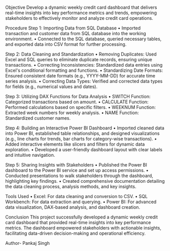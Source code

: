 Objective
Develop a dynamic weekly credit card dashboard that delivers real-time insights into key performance metrics and trends, empowering stakeholders to effectively monitor and analyze credit card operations.

Procedure
Step 1: Importing Data from SQL Database
•	Imported transaction and customer data from SQL database into the working environment.
•	Connected to the SQL database, queried necessary tables, and exported data into CSV format for further processing.

Step 2: Data Cleaning and Standardization
•	Removing Duplicates: Used Excel and SQL queries to eliminate duplicate records, ensuring unique transactions.
•	Correcting Inconsistencies: Standardized data entries using Excel's conditional formatting and functions.
•	Standardizing Date Formats: Ensured consistent date formats (e.g., YYYY-MM-DD) for accurate time series analysis.
•	Correcting Data Types: Verified and corrected data types for fields (e.g., numerical values and dates).

Step 3: Utilizing DAX Functions for Data Analysis
•	SWITCH Function: Categorized transactions based on amount.
•	CALCULATE Function: Performed calculations based on specific filters.
•	WEEKNUM Function: Extracted week numbers for weekly analysis.
•	NAME Function: Standardized customer names.

Step 4: Building an Interactive Power BI Dashboard
•	Imported cleaned data into Power BI, established table relationships, and designed visualizations (e.g., line charts for trends, bar charts for category-wise transactions).
•	Added interactive elements like slicers and filters for dynamic data exploration.
•	Developed a user-friendly dashboard layout with clear labels and intuitive navigation.

Step 5: Sharing Insights with Stakeholders
•	Published the Power BI dashboard to the Power BI service and set up access permissions.
•	Conducted presentations to walk stakeholders through the dashboard, highlighting key findings.
•	Created comprehensive documentation detailing the data cleaning process, analysis methods, and key insights.

Tools Used
•	Excel: For data cleaning and conversion to CSV.
•	SQL Workbench: For data extraction and querying.
•	Power BI: For advanced data visualization, DAX-based analysis, and dashboard creation.

Conclusion
This project successfully developed a dynamic weekly credit card dashboard that provided real-time insights into key performance metrics. The dashboard empowered stakeholders with actionable insights, facilitating data-driven decision-making and operational efficiency.


Author- Pankaj Singh
